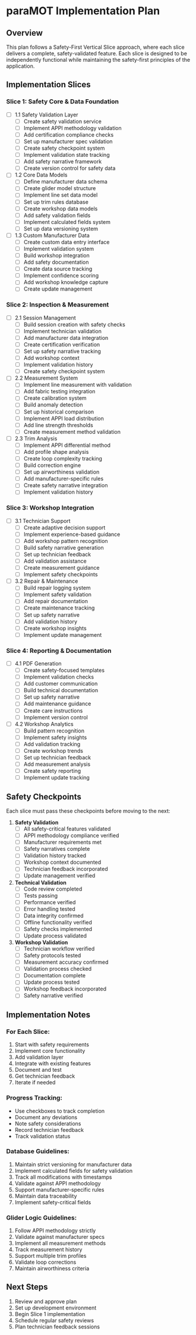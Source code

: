 # paraMOT Implementation Plan

## Overview
This plan follows a Safety-First Vertical Slice approach, where each slice delivers a complete, safety-validated feature. Each slice is designed to be independently functional while maintaining the safety-first principles of the application.

## Implementation Slices

### Slice 1: Safety Core & Data Foundation
- [ ] 1.1 Safety Validation Layer
  - [ ] Create safety validation service
  - [ ] Implement APPI methodology validation
  - [ ] Add certification compliance checks
  - [ ] Set up manufacturer spec validation
  - [ ] Create safety checkpoint system
  - [ ] Implement validation state tracking
  - [ ] Add safety narrative framework
  - [ ] Create version control for safety data

- [ ] 1.2 Core Data Models
  - [ ] Define manufacturer data schema
  - [ ] Create glider model structure
  - [ ] Implement line set data model
  - [ ] Set up trim rules database
  - [ ] Create workshop data models
  - [ ] Add safety validation fields
  - [ ] Implement calculated fields system
  - [ ] Set up data versioning system

- [ ] 1.3 Custom Manufacturer Data
  - [ ] Create custom data entry interface
  - [ ] Implement validation system
  - [ ] Build workshop integration
  - [ ] Add safety documentation
  - [ ] Create data source tracking
  - [ ] Implement confidence scoring
  - [ ] Add workshop knowledge capture
  - [ ] Create update management

### Slice 2: Inspection & Measurement
- [ ] 2.1 Session Management
  - [ ] Build session creation with safety checks
  - [ ] Implement technician validation
  - [ ] Add manufacturer data integration
  - [ ] Create certification verification
  - [ ] Set up safety narrative tracking
  - [ ] Add workshop context
  - [ ] Implement validation history
  - [ ] Create safety checkpoint system

- [ ] 2.2 Measurement System
  - [ ] Implement line measurement with validation
  - [ ] Add fabric testing integration
  - [ ] Create calibration system
  - [ ] Build anomaly detection
  - [ ] Set up historical comparison
  - [ ] Implement APPI load distribution
  - [ ] Add line strength thresholds
  - [ ] Create measurement method validation

- [ ] 2.3 Trim Analysis
  - [ ] Implement APPI differential method
  - [ ] Add profile shape analysis
  - [ ] Create loop complexity tracking
  - [ ] Build correction engine
  - [ ] Set up airworthiness validation
  - [ ] Add manufacturer-specific rules
  - [ ] Create safety narrative integration
  - [ ] Implement validation history

### Slice 3: Workshop Integration
- [ ] 3.1 Technician Support
  - [ ] Create adaptive decision support
  - [ ] Implement experience-based guidance
  - [ ] Add workshop pattern recognition
  - [ ] Build safety narrative generation
  - [ ] Set up technician feedback
  - [ ] Add validation assistance
  - [ ] Create measurement guidance
  - [ ] Implement safety checkpoints

- [ ] 3.2 Repair & Maintenance
  - [ ] Build repair logging system
  - [ ] Implement safety validation
  - [ ] Add repair documentation
  - [ ] Create maintenance tracking
  - [ ] Set up safety narrative
  - [ ] Add validation history
  - [ ] Create workshop insights
  - [ ] Implement update management

### Slice 4: Reporting & Documentation
- [ ] 4.1 PDF Generation
  - [ ] Create safety-focused templates
  - [ ] Implement validation checks
  - [ ] Add customer communication
  - [ ] Build technical documentation
  - [ ] Set up safety narrative
  - [ ] Add maintenance guidance
  - [ ] Create care instructions
  - [ ] Implement version control

- [ ] 4.2 Workshop Analytics
  - [ ] Build pattern recognition
  - [ ] Implement safety insights
  - [ ] Add validation tracking
  - [ ] Create workshop trends
  - [ ] Set up technician feedback
  - [ ] Add measurement analysis
  - [ ] Create safety reporting
  - [ ] Implement update tracking

## Safety Checkpoints
Each slice must pass these checkpoints before moving to the next:

1. **Safety Validation**
   - [ ] All safety-critical features validated
   - [ ] APPI methodology compliance verified
   - [ ] Manufacturer requirements met
   - [ ] Safety narratives complete
   - [ ] Validation history tracked
   - [ ] Workshop context documented
   - [ ] Technician feedback incorporated
   - [ ] Update management verified

2. **Technical Validation**
   - [ ] Code review completed
   - [ ] Tests passing
   - [ ] Performance verified
   - [ ] Error handling tested
   - [ ] Data integrity confirmed
   - [ ] Offline functionality verified
   - [ ] Safety checks implemented
   - [ ] Update process validated

3. **Workshop Validation**
   - [ ] Technician workflow verified
   - [ ] Safety protocols tested
   - [ ] Measurement accuracy confirmed
   - [ ] Validation process checked
   - [ ] Documentation complete
   - [ ] Update process tested
   - [ ] Workshop feedback incorporated
   - [ ] Safety narrative verified

## Implementation Notes

### For Each Slice:
1. Start with safety requirements
2. Implement core functionality
3. Add validation layer
4. Integrate with existing features
5. Document and test
6. Get technician feedback
7. Iterate if needed

### Progress Tracking:
- Use checkboxes to track completion
- Document any deviations
- Note safety considerations
- Record technician feedback
- Track validation status

### Database Guidelines:
1. Maintain strict versioning for manufacturer data
2. Implement calculated fields for safety validation
3. Track all modifications with timestamps
4. Validate against APPI methodology
5. Support manufacturer-specific rules
6. Maintain data traceability
7. Implement safety-critical fields

### Glider Logic Guidelines:
1. Follow APPI methodology strictly
2. Validate against manufacturer specs
3. Implement all measurement methods
4. Track measurement history
5. Support multiple trim profiles
6. Validate loop corrections
7. Maintain airworthiness criteria

## Next Steps
1. Review and approve plan
2. Set up development environment
3. Begin Slice 1 implementation
4. Schedule regular safety reviews
5. Plan technician feedback sessions 